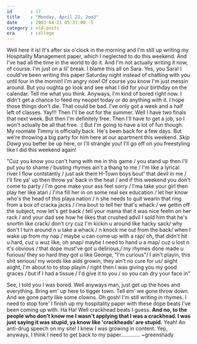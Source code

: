 ```yaml
---
id       : 17
title    : "Monday, April 21, 2oo3"
date     : 2003-04-21 05:31:00 -5
category : old-posts
era      : college
---
```


Well here it is!  It's after six o'clock in the morning and I'm still up writing my Hospitality Management paper, which I neglected to do this weekend.  And I've had all the time in the world to do it.  And I'm not actually writing it now, of course.  I'm just on a lil' break.  I blame this all on Sara.  Yes, you Sara!  I could've been writing this paper Saturday night instead of chatting with you until four in the mornin!  I'm angry now!  Of course you know I'm just messin around.  But you oughta go look and see what I did for your birthday on the calendar.  Tell me what you think.  Anyways, I'm kind of bored right now.  I didn't get a chance to feed my neopet today or do anything with it.  I hope those things don't die.  That could be bad.  I've only got a week and a half left of classes.  Yay!!!  Then I'll be out for the summer.  Well I have two finals that next week.  But then I'm definitely free.  Then I'll have to get a job, so I won't actually be all that free.  :(  But I'm going to have a lot of fun though.  My roomate Timmy is officially back.  He's been back for a few days.  But we're throwing a big party for him here at our apartment this weekend.  *Skip Dawg*  you better be up here, or I'll strangle you!  I'll go off on you freestyling like I did this weekend again!

 "Cuz you know you can't hang with me in this game /
you stand up then I'll put you to shame /
busting rhymes ain't a thang to me /
I'm like a lyrical river I flow contstantly /
just ask them H-Town boys bout' that devil in me /
I'll fire ya' up then throw ya' back in the heat /
and if this weekend you don't come to party /
I'm gone make your ass feel sorry /
I'ma take your girl then play her like atari /
I'ma fill her in on some real sex education /
let her know who's the head of this playa nation /
n she needs to quit wearin that ring from a box of cracka jacks /
i'ma bout to tell her that's whack /
we gettin off the subject, now let's get back /
tell your mama that it was nice feelin on her rack /
and your dad see how he likes that crushed advil I sold him that he's snortin like crack/
don't cry cuz I'm kickin u around like hacky sack/
why don't I turn around n u take a whack /
n knock me out from the back/
when I wake up from my nap /
maybe u can come up with a rap/
oh, that didn't hit u hard, cuz u wuz like, oh snap/
maybe I need to hand u a map/
cuz u lost n it's obvious /
that dope must've got u delirious,/
my rhymes done made u furious/
they so hard they got u like George, "I'm curious"/
I ain't playin, this shit serious/
my words like aids growin, they ain't no cure for us/
aiight aiight, I'm about to to stop playin /
right then I was giving you my good graces /
but if I had a tissue /
I'd give it to you /
so you can dry your face in"

See, I told you I was bored.  Well anyways man, just get up the hoes and everything.  Bring em' up here to tigger town.  Tell em' we gone throw down.  And we gone party like some clowns.  Oh gosh!  I'm still writing in rhymes.  I need to stop fore' I finish up my hospitality paper with these dope beats I've been coming up with.  Ha Ha!  Well crackhead beats I guess.  **And no, to the people who don't know me I wasn't applying that I was a crackhead.  I was just saying it was stupid, ya know like 'crackheads' are stupid.**  Yeah! An anti-drug speech on my site!  I knew I was growing in content.  Yep, anyways, I think I need to get back to my paper.............  ~greenshady
